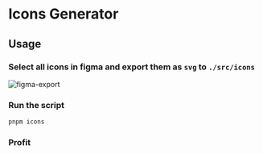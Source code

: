 # Icons Generator

## Usage

### Select all icons in figma and export them as `svg` to `./src/icons`
![figma-export](https://production-it-incubator.s3.eu-central-1.amazonaws.com/file-manager/Image/8c63943f-3d42-4afb-a3ed-3d9d3fb9151a_5XfQMDrZef.png)

### Run the script
```bash
pnpm icons
```

### Profit